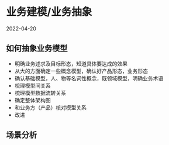 # 业务建模/业务抽象
2022-04-20  


## 如何抽象业务模型
* 明确业务述求及目标形态，知道具体要达成的效果
* 从大的方面确定一些概念模型，确认好产品形态，业务形态
* 确认基础模型，人、物等名词性概念，既领域模型，明确业务术语
* 梳理模型间关系
* 梳理模型数据流转关系
* 确定整体架构图
* 和业务方（产品）核对模型关系
* 改进

## 场景分析